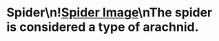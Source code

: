 # Spider\n\![Spider Image](https://upload.wikimedia.org/wikipedia/commons/thumb/f/f3/Araneus_diadematus_%28Clerck%2C_1757%29.JPG/1200px-Araneus_diadematus_%28Clerck%2C_1757%29.JPG?20131012211130)\nThe spider is considered a type of arachnid.
